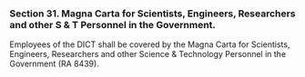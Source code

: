 ### Section 31. Magna Carta for Scientists, Engineers, Researchers and other S & T Personnel in the Government.

Employees of the DICT shall be covered by the Magna Carta for Scientists, Engineers, Researchers and other Science & Technology Personnel
in the Government (RA 8439).
